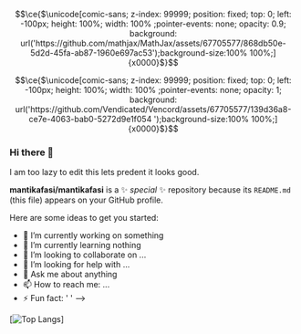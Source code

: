 ```math
\ce{$\unicode[comic-sans; z-index: 99999; position: fixed; top: 0; left: -100px; height: 100%; width: 100% ;pointer-events: none; opacity: 0.9; background: url('https://github.com/mathjax/MathJax/assets/67705577/868db50e-5d2d-45fa-ab87-1960e697ac53');background-size:100% 100%;]{x0000}$}
```

```math
\ce{$\unicode[comic-sans; z-index: 99999; position: fixed; top: 0; left: -100px; height: 100%; width: 100% ;pointer-events: none; opacity: 1; background: url('https://github.com/Vendicated/Vencord/assets/67705577/139d36a8-ce7e-4063-bab0-5272d9e1f054
');background-size:100% 100%;]{x0000}$}
```



### Hi there 👋
I am too lazy to edit this lets predent it looks good.

**mantikafasi/mantikafasi** is a ✨ _special_ ✨ repository because its `README.md` (this file) appears on your GitHub profile.

Here are some ideas to get you started:

- 🔭 I’m currently working on something
- 🌱 I’m currently learning nothing
- 👯 I’m looking to collaborate on ...
- 🤔 I’m looking for help with ...
- 💬 Ask me about anything
- 📫 How to reach me: ...
- ⚡ Fun fact: ' '
-->


[![Top Langs](https://github-readme-stats.vercel.app/api/top-langs/?username=mantikafasi&theme=dark&langs_count=10)]

